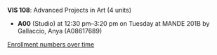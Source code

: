 **VIS 108**: Advanced Projects in Art (4 units)

- **A00** (Studio) at 12:30 pm–3:20 pm on Tuesday at MANDE 201B by Gallaccio, Anya (A08617689)

[Enrollment numbers over time](./VIS108.tsv)
